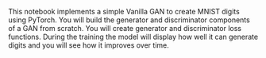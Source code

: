 This notebook implements a simple Vanilla GAN to create MNIST digits using PyTorch. You will build the generator and discriminator components of a GAN from scratch. You will create generator and discriminator loss functions. During the training the model will display how well it can generate digits and you will see how it improves over time. 
